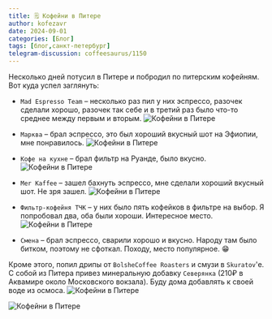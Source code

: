 ```yaml
---
title: 🗒 Кофейни в Питере
author: kofezavr
date: 2024-09-01
categories: [Блог]
tags: [блог,санкт-петербург]
telegram-discussion: coffeesaurus/1150
--- 
```

Несколько дней потусил в Питере и побродил по питерским кофейням. Вот куда успел заглянуть:

- `Mad Espresso Team` – несколько раз пил у них эспрессо, разочек сделали хорошо, разочек так себе и в третий раз было что-то среднее между первым и вторым.
![Кофейни в Питере](/assets/img/posts/24/09/piter-1.jpg)

- `Марква` – брал эспрессо, это был хороший вкусный шот на Эфиопии, мне понравилось.
![Кофейни в Питере](/assets/img/posts/24/09/piter-2.jpg)

- `Кофе на кухне` – брал фильтр на Руанде, было вкусно.
![Кофейни в Питере](/assets/img/posts/24/09/piter-3.jpg)

- `Mer Kaffee` – зашел бахнуть эспрессо, мне сделали хороший вкусный шот. Не зря зашел.
![Кофейни в Питере](/assets/img/posts/24/09/piter-4.jpg)

- `Фильтр-кофейня ТЧК` – у них было пять кофейков в фильтре на выбор. Я попробовал два, оба были хороши. Интересное место.
![Кофейни в Питере](/assets/img/posts/24/09/piter-5.jpg)

- `Смена` – брал эспрессо, сварили хорошо и вкусно. Народу там было битком, поэтому не сфоткал. Походу, место популярное. 😁

Кроме этого, попил дрипы от `BolsheCoffee Roasters` и смузи в `Skuratov`'е. С собой из Питера привез минеральную добавку `Северянка` (210₽ в Аквамире около Московского вокзала). Буду дома добавлять к своей воде из осмоса.
![Кофейни в Питере](/assets/img/posts/24/09/piter-6.jpg)

![Кофейни в Питере](/assets/img/posts/24/09/piter-7.jpg)